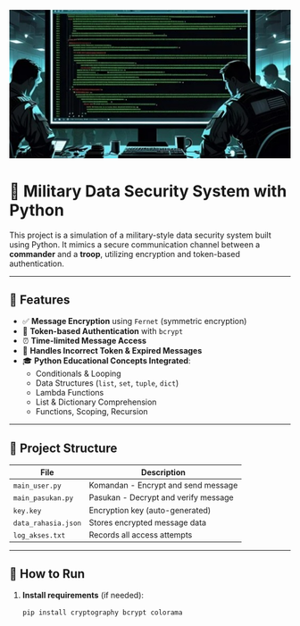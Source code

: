 ![Preview](banner_AES.jpeg)


# 🔐 Military Data Security System with Python

This project is a simulation of a military-style data security system built using Python. It mimics a secure communication channel between a **commander** and a **troop**, utilizing encryption and token-based authentication.

---

## 🧰 Features

- ✅ **Message Encryption** using `Fernet` (symmetric encryption)
- 🔑 **Token-based Authentication** with `bcrypt`
- ⏰ **Time-limited Message Access**
- 🚫 **Handles Incorrect Token & Expired Messages**
- 🎓 **Python Educational Concepts Integrated**:
  - Conditionals & Looping
  - Data Structures (`list`, `set`, `tuple`, `dict`)
  - Lambda Functions
  - List & Dictionary Comprehension
  - Functions, Scoping, Recursion

---

## 📁 Project Structure

| File | Description |
|------|-------------|
| `main_user.py` | Komandan - Encrypt and send message |
| `main_pasukan.py` | Pasukan - Decrypt and verify message |
| `key.key` | Encryption key (auto-generated) |
| `data_rahasia.json` | Stores encrypted message data |
| `log_akses.txt` | Records all access attempts |

---

## 🚀 How to Run

1. **Install requirements** (if needed):
   ```bash
   pip install cryptography bcrypt colorama
